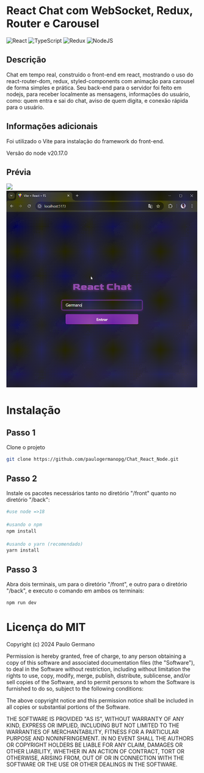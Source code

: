 # React Chat com WebSocket, Redux, Router e Carousel
![React](https://img.shields.io/badge/react-%2320232a.svg?style=for-the-badge&logo=react&logoColor=%2361DAFB)
![TypeScript](https://img.shields.io/badge/typescript-%23007ACC.svg?style=for-the-badge&logo=typescript&logoColor=white)
![Redux](https://img.shields.io/badge/redux-%23593d88.svg?style=for-the-badge&logo=redux&logoColor=white)
![NodeJS](https://img.shields.io/badge/node.js-6DA55F?style=for-the-badge&logo=node.js&logoColor=white)
## Descrição
Chat em tempo real, construido o front-end em react, mostrando o uso do react-router-dom, redux, styled-components com animação para carousel de forma simples e prática.
Seu back-end para o servidor foi feito em nodejs, para receber localmente as mensagens, informações do usuário, como: quem entra e sai do chat, aviso de quem digita, e conexão rápida para o usuário.

## Informações adicionais
Foi utilizado o Vite para instalação do framework do front-end.

Versão do node v20.17.0

## Prévia
<img src="chat002.gif" width="500" />

<img src="chat001.gif" width="500" />

# Instalação
## Passo 1
Clone o projeto
```bash
git clone https://github.com/paulogermanopg/Chat_React_Node.git
```
## Passo 2
Instale os pacotes necessários tanto no diretório "/front" quanto no diretório "/back":
```bash
#use node =>18

#usando o npm
npm install

#usando o yarn (recomendado)
yarn install
```

## Passo 3
Abra dois terminais, um para o diretório "/front", e outro para o diretório "/back",
e executo o comando em ambos os terminais:
```bash
npm run dev
```
# Licença do MIT
Copyright (c) 2024 Paulo Germano

Permission is hereby granted, free of charge, to any person obtaining a copy
of this software and associated documentation files (the "Software"), to deal
in the Software without restriction, including without limitation the rights
to use, copy, modify, merge, publish, distribute, sublicense, and/or sell
copies of the Software, and to permit persons to whom the Software is
furnished to do so, subject to the following conditions:

The above copyright notice and this permission notice shall be included in all
copies or substantial portions of the Software.

THE SOFTWARE IS PROVIDED "AS IS", WITHOUT WARRANTY OF ANY KIND, EXPRESS OR
IMPLIED, INCLUDING BUT NOT LIMITED TO THE WARRANTIES OF MERCHANTABILITY,
FITNESS FOR A PARTICULAR PURPOSE AND NONINFRINGEMENT. IN NO EVENT SHALL THE
AUTHORS OR COPYRIGHT HOLDERS BE LIABLE FOR ANY CLAIM, DAMAGES OR OTHER
LIABILITY, WHETHER IN AN ACTION OF CONTRACT, TORT OR OTHERWISE, ARISING FROM,
OUT OF OR IN CONNECTION WITH THE SOFTWARE OR THE USE OR OTHER DEALINGS IN THE
SOFTWARE.

